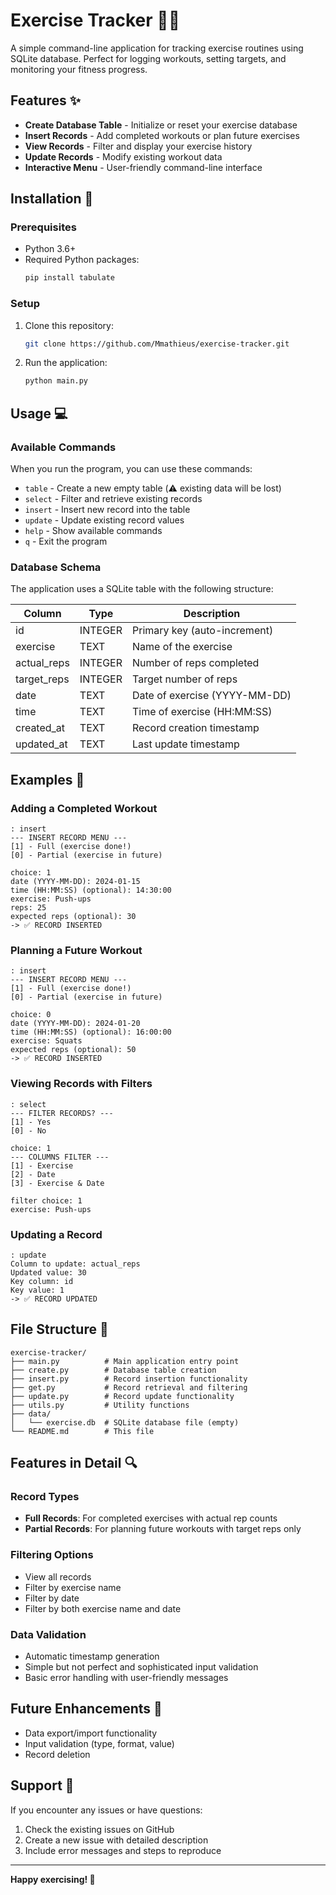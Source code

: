 # Exercise Tracker 🏋️‍♂️

A simple command-line application for tracking exercise routines using SQLite database. Perfect for logging workouts, setting targets, and monitoring your fitness progress.

## Features ✨

- **Create Database Table** - Initialize or reset your exercise database
- **Insert Records** - Add completed workouts or plan future exercises
- **View Records** - Filter and display your exercise history
- **Update Records** - Modify existing workout data
- **Interactive Menu** - User-friendly command-line interface

## Installation 🚀

### Prerequisites
- Python 3.6+
- Required Python packages:
  ```bash
  pip install tabulate
  ```

### Setup
1. Clone this repository:
   ```bash
   git clone https://github.com/Mmathieus/exercise-tracker.git
   ```

2. Run the application:
   ```bash
   python main.py
   ```

## Usage 💻

### Available Commands

When you run the program, you can use these commands:

- `table` - Create a new empty table (⚠️ existing data will be lost)
- `select` - Filter and retrieve existing records
- `insert` - Insert new record into the table
- `update` - Update existing record values
- `help` - Show available commands
- `q` - Exit the program

### Database Schema

The application uses a SQLite table with the following structure:

| Column | Type | Description |
|--------|------|-------------|
| id | INTEGER | Primary key (auto-increment) |
| exercise | TEXT | Name of the exercise |
| actual_reps | INTEGER | Number of reps completed |
| target_reps | INTEGER | Target number of reps |
| date | TEXT | Date of exercise (YYYY-MM-DD) |
| time | TEXT | Time of exercise (HH:MM:SS) |
| created_at | TEXT | Record creation timestamp |
| updated_at | TEXT | Last update timestamp |

## Examples 📝

### Adding a Completed Workout
```
: insert
--- INSERT RECORD MENU ---
[1] - Full (exercise done!)
[0] - Partial (exercise in future)

choice: 1
date (YYYY-MM-DD): 2024-01-15
time (HH:MM:SS) (optional): 14:30:00
exercise: Push-ups
reps: 25
expected reps (optional): 30
-> ✅ RECORD INSERTED
```

### Planning a Future Workout
```
: insert
--- INSERT RECORD MENU ---
[1] - Full (exercise done!)
[0] - Partial (exercise in future)

choice: 0
date (YYYY-MM-DD): 2024-01-20
time (HH:MM:SS) (optional): 16:00:00
exercise: Squats
expected reps (optional): 50
-> ✅ RECORD INSERTED
```

### Viewing Records with Filters
```
: select
--- FILTER RECORDS? ---
[1] - Yes
[0] - No

choice: 1
--- COLUMNS FILTER ---
[1] - Exercise
[2] - Date
[3] - Exercise & Date

filter choice: 1
exercise: Push-ups
```

### Updating a Record
```
: update
Column to update: actual_reps
Updated value: 30
Key column: id
Key value: 1
-> ✅ RECORD UPDATED
```

## File Structure 📁

```
exercise-tracker/
├── main.py          # Main application entry point
├── create.py        # Database table creation
├── insert.py        # Record insertion functionality
├── get.py           # Record retrieval and filtering
├── update.py        # Record update functionality
├── utils.py         # Utility functions
├── data/
│   └── exercise.db  # SQLite database file (empty)
└── README.md        # This file
```

## Features in Detail 🔍

### Record Types
- **Full Records**: For completed exercises with actual rep counts
- **Partial Records**: For planning future workouts with target reps only

### Filtering Options
- View all records
- Filter by exercise name
- Filter by date
- Filter by both exercise name and date

### Data Validation
- Automatic timestamp generation
- Simple but not perfect and sophisticated input validation
- Basic error handling with user-friendly messages

## Future Enhancements 🚀

- Data export/import functionality
- Input validation (type, format, value)
- Record deletion

## Support 💬

If you encounter any issues or have questions:
1. Check the existing issues on GitHub
2. Create a new issue with detailed description
3. Include error messages and steps to reproduce

---

**Happy exercising! 💪**